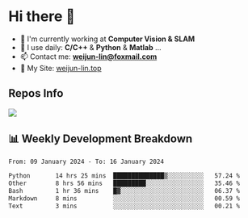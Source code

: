 # Hi there 👋

<!--
**Weijun-Lin/Weijun-Lin** is a ✨ _special_ ✨ repository because its `README.md` (this file) appears on your GitHub profile.

Here are some ideas to get you started:

- 🔭 I’m currently working on ...
- 🌱 I’m currently learning ...
- 👯 I’m looking to collaborate on ...
- 🤔 I’m looking for help with ...
- 💬 Ask me about ...
- 📫 How to reach me: ...
- 😄 Pronouns: ...
- ⚡ Fun fact: ...
-->

- 🏢 I'm currently working at **Computer Vision & SLAM**
- 🚀 I use daily: **C/C++** & **Python** & **Matlab** ...
- 📫 Contact me: **weijun-lin@foxmail.com**
- 🔗 My Site: [weijun-lin.top](https://weijun-lin.top/)

  

## Repos Info
![](https://github-readme-stats.vercel.app/api?username=Weijun-Lin&theme=cobalt)

## 📊 Weekly Development Breakdown

<!--START_SECTION:waka-->

```txt
From: 09 January 2024 - To: 16 January 2024

Python       14 hrs 25 mins  ██████████████▒░░░░░░░░░░   57.24 %
Other        8 hrs 56 mins   █████████░░░░░░░░░░░░░░░░   35.46 %
Bash         1 hr 36 mins    █▓░░░░░░░░░░░░░░░░░░░░░░░   06.37 %
Markdown     8 mins          ░░░░░░░░░░░░░░░░░░░░░░░░░   00.59 %
Text         3 mins          ░░░░░░░░░░░░░░░░░░░░░░░░░   00.21 %
```

<!--END_SECTION:waka-->
